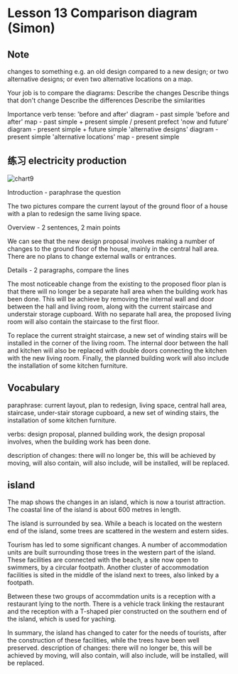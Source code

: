 # Lesson 13 Comparison diagram (Simon)

## Note

changes to something e.g. an old design compared to a new design; or two alternative designs; or even two alternative locations on a map.

Your job is to compare the diagrams:
Describe the changes
Describe things that don't change
Describe the differences
Describe the similarities

Importance verb tense:
'before and after' diagram - past simple
'before and after' map - past simple + present simple / present prefect
'now and future' diagram - present simple + future simple
'alternative designs' diagram - present simple
'alternative locations' map - present simple

## 练习 electricity production

![chart9](https://github.com/Liuhongzhi2018/LearningforIELTS/blob/main/Figures/chart8.PNG)

Introduction - paraphrase the question

The two pictures compare the current layout of the ground floor of a house with a plan to redesign the same living space.

Overview - 2 sentences, 2 main points

We can see that the new design proposal involves making a number of changes to the ground floor of the house, mainly in the central hall area. There are no plans to change external walls or entrances.

Details - 2 paragraphs, compare the lines

The most noticeable change from the existing to the proposed floor plan is that there will no longer be a separate hall area when the building work has been done. This will be achieve by removing the internal wall and door between the hall and living room, along with the current staircase and understair storage cupboard. With no separate hall area, the proposed living room will also contain the staircase to the first floor.

To replace the current straight staircase, a new set of winding stairs will be installed in the corner of the living room. The internal door between the hall and kitchen will also be replaced with double doors connecting the kitchen with the new living room. Finally, the planned building work will also include the installation of some kitchen furniture.


## Vocabulary

paraphrase: current layout, plan to redesign, living space, central hall area, staircase, under-stair storage cupboard, a new set of winding stairs, the installation of some kitchen furniture.

verbs: design proposal, planned building work, the design proposal involves, when the building work has been done.

description of changes: there will no longer be, this will be achieved by moving, will also contain, will also include, will be installed, will be replaced.

## island

The map shows the changes in an island, which is now a tourist attraction. The coastal line of the island is about 600 metres in length.

The island is surrounded by sea. While a beach is located on the western end of the island, some trees are scattered in the western and estern sides.

Tourism has led to some significant changes. A number of accommodation units are built surrounding those trees in the western part of the island. These facilities are connected with the beach, a site now open to swimmers, by a circular footpath. Another cluster of accommodation facilities is sited in the middle of the island next to trees, also linked by a footpath.

Between these two groups of accommdation units is a reception with a restaurant lying to the north. There is a vehicle track linking the restaurant and the reception with a T-shaped pier constructed on the southern end of the island, which is used for yaching.

In summary, the island has changed to cater for the needs of tourists, after the construction of these facilities, while the trees have been well preserved.
description of changes: there will no longer be, this will be achieved by moving, will also contain, will also include, will be installed, will be replaced.
